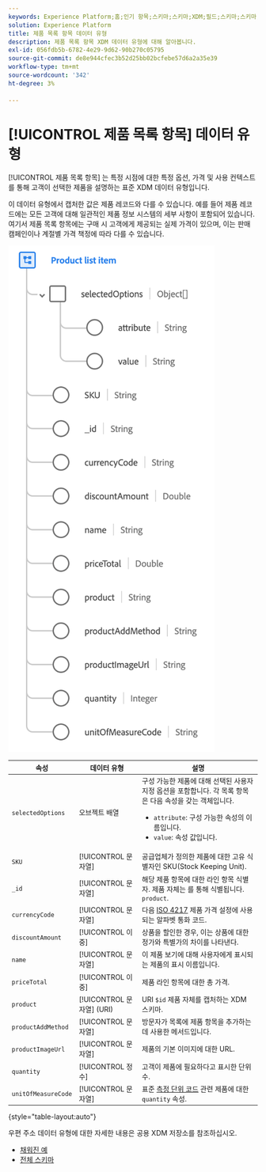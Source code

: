 ```yaml
---
keywords: Experience Platform;홈;인기 항목;스키마;스키마;XDM;필드;스키마;스키마;주소;xdm:address;데이터 유형;데이터 유형;데이터 유형;
solution: Experience Platform
title: 제품 목록 항목 데이터 유형
description: 제품 목록 항목 XDM 데이터 유형에 대해 알아봅니다.
exl-id: 056fdb5b-6782-4e29-9d62-90b270c05795
source-git-commit: de8e944cfec3b52d25bb02bcfebe57d6a2a35e39
workflow-type: tm+mt
source-wordcount: '342'
ht-degree: 3%

---
```


# [!UICONTROL 제품 목록 항목] 데이터 유형

[!UICONTROL 제품 목록 항목] 는 특정 시점에 대한 특정 옵션, 가격 및 사용 컨텍스트를 통해 고객이 선택한 제품을 설명하는 표준 XDM 데이터 유형입니다.

이 데이터 유형에서 캡처한 값은 제품 레코드와 다를 수 있습니다. 예를 들어 제품 레코드에는 모든 고객에 대해 일관적인 제품 정보 시스템의 세부 사항이 포함되어 있습니다. 여기서 제품 목록 항목에는 구매 시 고객에게 제공되는 실제 가격이 있으며, 이는 판매 캠페인이나 계절별 가격 책정에 따라 다를 수 있습니다.

![](../images/data-types/product-list-item.png)

| 속성 | 데이터 유형 | 설명 |
| --- | --- | --- |
| `selectedOptions` | 오브젝트 배열 | 구성 가능한 제품에 대해 선택된 사용자 지정 옵션을 포함합니다. 각 목록 항목은 다음 속성을 갖는 객체입니다.<ul><li>`attribute`: 구성 가능한 속성의 이름입니다.</li><li>`value`: 속성 값입니다.</li></ul> |
| `SKU` | [!UICONTROL 문자열] | 공급업체가 정의한 제품에 대한 고유 식별자인 SKU(Stock Keeping Unit). |
| `_id` | [!UICONTROL 문자열] | 해당 제품 항목에 대한 라인 항목 식별자. 제품 자체는 를 통해 식별됩니다. `product`. |
| `currencyCode` | [!UICONTROL 문자열] | 다음 [ISO 4217](https://www.iso.org/iso-4217-currency-codes.html) 제품 가격 설정에 사용되는 알파벳 통화 코드. |
| `discountAmount` | [!UICONTROL 이중] | 상품을 할인한 경우, 이는 상품에 대한 정가와 특별가의 차이를 나타낸다. |
| `name` | [!UICONTROL 문자열] | 이 제품 보기에 대해 사용자에게 표시되는 제품의 표시 이름입니다. |
| `priceTotal` | [!UICONTROL 이중] | 제품 라인 항목에 대한 총 가격. |
| `product` | [!UICONTROL 문자열] (URI) | URI `$id` 제품 자체를 캡처하는 XDM 스키마. |
| `productAddMethod` | [!UICONTROL 문자열] | 방문자가 목록에 제품 항목을 추가하는 데 사용한 메서드입니다. |
| `productImageUrl` | [!UICONTROL 문자열] | 제품의 기본 이미지에 대한 URL. |
| `quantity` | [!UICONTROL 정수] | 고객이 제품에 필요하다고 표시한 단위 수. |
| `unitOfMeasureCode` | [!UICONTROL 문자열] | 표준 [측정 단위 코드](https://ucum.org/ucum) 관련 제품에 대한 `quantity` 속성. |

{style="table-layout:auto"}

우편 주소 데이터 유형에 대한 자세한 내용은 공용 XDM 저장소를 참조하십시오.

* [채워진 예](https://github.com/adobe/xdm/blob/master/components/datatypes/productlistitem.example.1.json)
* [전체 스키마](https://github.com/adobe/xdm/blob/master/components/datatypes/productlistitem.schema.json)
